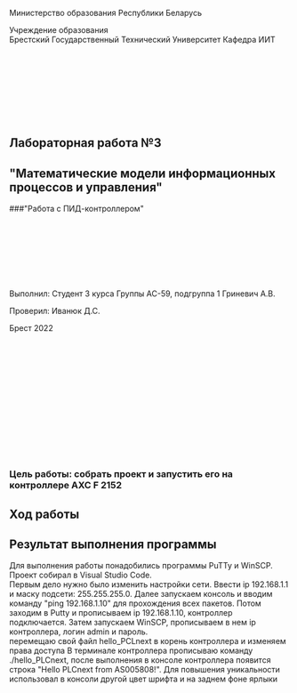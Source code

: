 Министерство образования Республики Беларусь

Учреждение образования 
<br/>
Брестский Государственный Технический Университет
Кафедра ИИТ
<br/><br/><br/><br/><br/><br/><br/><br/><br/>
## Лабораторная работа №3
## "Математические модели информационных процессов и управления"
###"Работа с ПИД-контроллером"
<br/><br/><br/><br/><br/><br/><br/><br/><br/>
Выполнил:
Студент 3 курса
Группы АС-59, подгруппа 1
Гриневич А.В.

Проверил:
Иванюк Д.С.

Брест 2022
<br/><br/><br/><br/><br/><br/><br/><br/><br/><br/><br/><br/><br/><br/>

### Цель работы: собрать проект и запустить его на контроллере AXC F 2152
## Ход работы 
## Результат выполнения программы

 Для выполнения работы понадобились программы PuTTy и WinSCP. Проект собирал в Visual Studio Code.
 <br/>
Первым дело нужно было изменить настройки сети. Ввести ip 192.168.1.1 и маску подсети: 255.255.255.0. Далее запускаем консоль и вводим команду "ping 192.168.1.10" для прохождения всех пакетов. Потом заходим в Putty и прописываем ip 192.168.1.10, контроллер подключается. 
Затем запускаем WinSCP, прописываем в нем ip контроллера,
логин admin и пароль.
<br/>
перемещаю свой файл hello_PCLnext в корень контроллера и изменяем права доступа 
В терминале контроллера прописываю команду ./hello_PLCnext, после выполнения в консоле контроллера появится строка "Hello PLCnext from AS005808!".
Для повышения уникальности использовал в консоли другой цвет шрифта и на заднем фоне ярлыки

